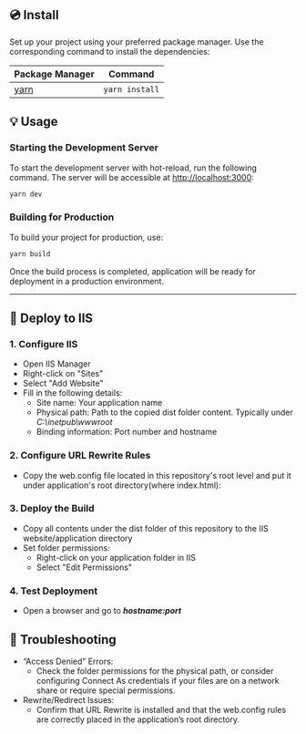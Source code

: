 ## 💿 Install

Set up your project using your preferred package manager. Use the corresponding command to install the dependencies:

| Package Manager                                                | Command        |
|---------------------------------------------------------------|----------------|
| [yarn](https://yarnpkg.com/getting-started)                   | `yarn install` |



## 💡 Usage

### Starting the Development Server

To start the development server with hot-reload, run the following command. The server will be accessible at [http://localhost:3000](http://localhost:3000):

```bash
yarn dev
```

### Building for Production

To build your project for production, use:

```bash
yarn build
```

Once the build process is completed, application will be ready for deployment in a production environment.


____

## 🚀 Deploy to IIS
### 1. Configure IIS
- Open IIS Manager
- Right-click on "Sites"
- Select "Add Website"
- Fill in the following details:
  - Site name: Your application name 
  - Physical path: Path to the copied dist folder content. Typically under _C:\inetpub\wwwroot_
  - Binding information: Port number and hostname

### 2. Configure URL Rewrite Rules
- Copy the web.config file located in this repository's root level and put it under application's root directory(where index.html):

### 3. Deploy the Build
- Copy all contents under the dist folder of this repository to the IIS website/application directory
- Set folder permissions:
  - Right-click on your application folder in IIS 
  - Select "Edit Permissions"

### 4. Test Deployment
-  Open a browser and go to _**hostname:port**_



## 🔧 Troubleshooting

- “Access Denied” Errors:
  - Check the folder permissions for the physical path, or consider configuring Connect As credentials if your files are on a network share or require special permissions.
- Rewrite/Redirect Issues:
  - Confirm that URL Rewrite is installed and that the web.config rules are correctly placed in the application’s root directory.
